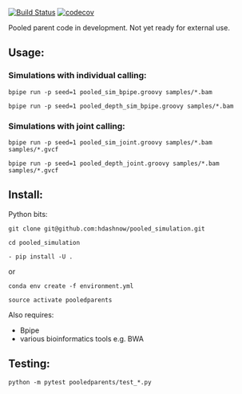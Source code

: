 [![Build Status](https://travis-ci.org/hdashnow/pooled_simulation.svg?branch=master)](https://travis-ci.org/hdashnow/pooled_simulation)
[![codecov](https://codecov.io/github/hdashnow/pooled_simulation/branch/master/graphs/badge.svg)](https://codecov.io/github/hdashnow/pooled_simulation)

Pooled parent code in development. Not yet ready for external use.

## Usage:

### Simulations with individual calling:

`bpipe run -p seed=1 pooled_sim_bpipe.groovy samples/*.bam`

`bpipe run -p seed=1 pooled_depth_sim_bpipe.groovy samples/*.bam`

### Simulations with joint calling:

`bpipe run -p seed=1 pooled_sim_joint.groovy samples/*.bam samples/*.gvcf`

`bpipe run -p seed=1 pooled_depth_joint.groovy samples/*.bam samples/*.gvcf`

## Install:

Python bits:

`git clone git@github.com:hdashnow/pooled_simulation.git`

`cd pooled_simulation`

`- pip install -U .`

or

`conda env create -f environment.yml`

`source activate pooledparents`

Also requires:

- Bpipe
- various bioinformatics tools e.g. BWA

## Testing:

`python -m pytest pooledparents/test_*.py`
